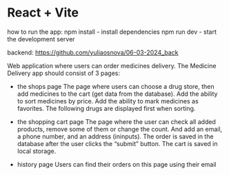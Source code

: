 # React + Vite
how to run the app:
npm install - install dependencies
npm run dev - start the development server

backend: https://github.com/yuliaosnova/06-03-2024_back

Web application where users can order medicines delivery.
The Medicine Delivery app should consist of 3 pages:
- the shops page 
	The page where users can choose a drug store, then add medicines to the cart (get data from the database).
	Add the ability to sort medicines by price.
	Add the ability to mark medicines as favorites. The following drugs are displayed first when sorting.

- the shopping cart page
 	The page where the user can check all added products, remove some of them or change the count. And add an email, a phone number, and an address (ininputs).
	The order is saved in the database after the user clicks the “submit” button.
	The cart is saved in local storage.

- history page
	Users can find their orders on this page using their email